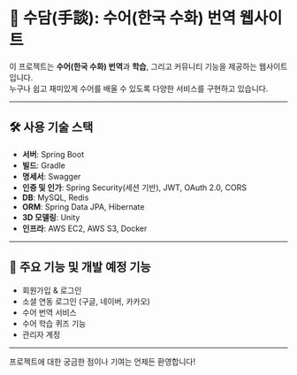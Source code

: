 # 🤚 수담(手談): 수어(한국 수화) 번역 웹사이트

이 프로젝트는 **수어(한국 수화) 번역**과 **학습**, 그리고 커뮤니티 기능을 제공하는 웹사이트입니다.  
누구나 쉽고 재미있게 수어를 배울 수 있도록 다양한 서비스를 구현하고 있습니다.

---

## 🛠️ 사용 기술 스택

- **서버**: Spring Boot
- **빌드**: Gradle
- **명세서**: Swagger
- **인증 및 인가**: Spring Security(세션 기반), JWT, OAuth 2.0, CORS
- **DB**: MySQL, Redis
- **ORM**: Spring Data JPA, Hibernate  
- **3D 모델링**: Unity
- **인프라**: AWS EC2, AWS S3, Docker

---

## 🌟 주요 기능 및 개발 예정 기능

- 회원가입 & 로그인
- 소셜 연동 로그인 (구글, 네이버, 카카오)
- 수어 번역 서비스
- 수어 학습 퀴즈 기능
- 관리자 계정

---

프로젝트에 대한 궁금한 점이나 기여는 언제든 환영합니다!
